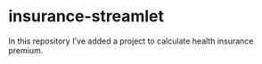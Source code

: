 # insurance-streamlet
In this repository I've added a project to calculate health insurance premium.
